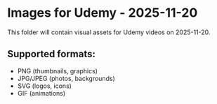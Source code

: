 # Images for Udemy - 2025-11-20

This folder will contain visual assets for Udemy videos on 2025-11-20.

## Supported formats:
- PNG (thumbnails, graphics)
- JPG/JPEG (photos, backgrounds)
- SVG (logos, icons)
- GIF (animations)
